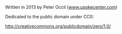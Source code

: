 Written in 2013 by Peter Occil (www.upokecenter.com)

Dedicated to the public domain under CC0:

http://creativecommons.org/publicdomain/zero/1.0/
